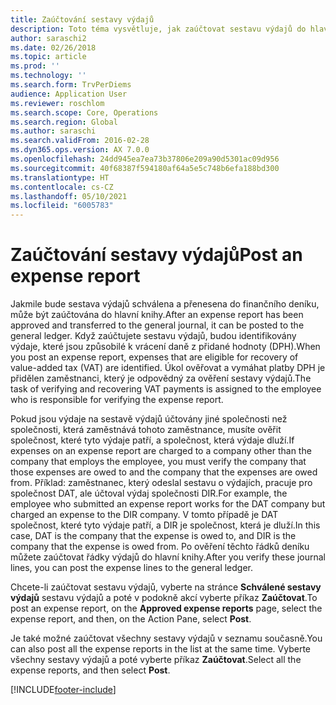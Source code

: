 ```yaml
---
title: Zaúčtování sestavy výdajů
description: Toto téma vysvětluje, jak zaúčtovat sestavu výdajů do hlavní knihy.
author: saraschi2
ms.date: 02/26/2018
ms.topic: article
ms.prod: ''
ms.technology: ''
ms.search.form: TrvPerDiems
audience: Application User
ms.reviewer: roschlom
ms.search.scope: Core, Operations
ms.search.region: Global
ms.author: saraschi
ms.search.validFrom: 2016-02-28
ms.dyn365.ops.version: AX 7.0.0
ms.openlocfilehash: 24dd945ea7ea73b37806e209a90d5301ac09d956
ms.sourcegitcommit: 40f68387f594180af64a5e5c748b6efa188bd300
ms.translationtype: HT
ms.contentlocale: cs-CZ
ms.lasthandoff: 05/10/2021
ms.locfileid: "6005783"
---
```

# <a name="post-an-expense-report"></a><span data-ttu-id="50d4a-103">Zaúčtování sestavy výdajů</span><span class="sxs-lookup"><span data-stu-id="50d4a-103">Post an expense report</span></span>

<span data-ttu-id="50d4a-104">Jakmile bude sestava výdajů schválena a přenesena do finančního deníku, může být zaúčtována do hlavní knihy.</span><span class="sxs-lookup"><span data-stu-id="50d4a-104">After an expense report has been approved and transferred to the general journal, it can be posted to the general ledger.</span></span> <span data-ttu-id="50d4a-105">Když zaúčtujete sestavu výdajů, budou identifikovány výdaje, které jsou způsobilé k vrácení daně z přidané hodnoty (DPH).</span><span class="sxs-lookup"><span data-stu-id="50d4a-105">When you post an expense report, expenses that are eligible for recovery of value-added tax (VAT) are identified.</span></span> <span data-ttu-id="50d4a-106">Úkol ověřovat a vymáhat platby DPH je přidělen zaměstnanci, který je odpovědný za ověření sestavy výdajů.</span><span class="sxs-lookup"><span data-stu-id="50d4a-106">The task of verifying and recovering VAT payments is assigned to the employee who is responsible for verifying the expense report.</span></span>

<span data-ttu-id="50d4a-107">Pokud jsou výdaje na sestavě výdajů účtovány jiné společnosti než společnosti, která zaměstnává tohoto zaměstnance, musíte ověřit společnost, které tyto výdaje patří, a společnost, která výdaje dluží.</span><span class="sxs-lookup"><span data-stu-id="50d4a-107">If expenses on an expense report are charged to a company other than the company that employs the employee, you must verify the company that those expenses are owed to and the company that the expenses are owed from.</span></span> <span data-ttu-id="50d4a-108">Příklad: zaměstnanec, který odeslal sestavu o výdajích, pracuje pro společnost DAT, ale účtoval výdaj společnosti DIR.</span><span class="sxs-lookup"><span data-stu-id="50d4a-108">For example, the employee who submitted an expense report works for the DAT company but charged an expense to the DIR company.</span></span> <span data-ttu-id="50d4a-109">V tomto případě je DAT společnost, které tyto výdaje patří, a DIR je společnost, která je dluží.</span><span class="sxs-lookup"><span data-stu-id="50d4a-109">In this case, DAT is the company that the expense is owed to, and DIR is the company that the expense is owed from.</span></span> <span data-ttu-id="50d4a-110">Po ověření těchto řádků deníku můžete zaúčtovat řádky výdajů do hlavní knihy.</span><span class="sxs-lookup"><span data-stu-id="50d4a-110">After you verify these journal lines, you can post the expense lines to the general ledger.</span></span>

<span data-ttu-id="50d4a-111">Chcete-li zaúčtovat sestavu výdajů, vyberte na stránce **Schválené sestavy výdajů** sestavu výdajů a poté v podokně akcí vyberte příkaz **Zaúčtovat**.</span><span class="sxs-lookup"><span data-stu-id="50d4a-111">To post an expense report, on the **Approved expense reports** page, select the expense report, and then, on the Action Pane, select **Post**.</span></span>

<span data-ttu-id="50d4a-112">Je také možné zaúčtovat všechny sestavy výdajů v seznamu současně.</span><span class="sxs-lookup"><span data-stu-id="50d4a-112">You can also post all the expense reports in the list at the same time.</span></span> <span data-ttu-id="50d4a-113">Vyberte všechny sestavy výdajů a poté vyberte příkaz **Zaúčtovat**.</span><span class="sxs-lookup"><span data-stu-id="50d4a-113">Select all the expense reports, and then select **Post**.</span></span>


[!INCLUDE[footer-include](../includes/footer-banner.md)]